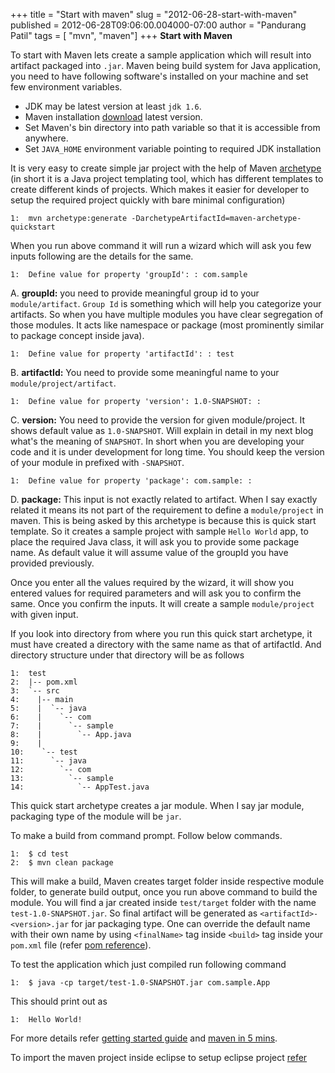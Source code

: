+++
title = "Start with maven"
slug = "2012-06-28-start-with-maven"
published = 2012-06-28T09:06:00.004000-07:00
author = "Pandurang Patil"
tags = [ "mvn", "maven"]
+++
**Start with Maven**
  
To start with Maven lets create a sample application which will result into artifact packaged into `.jar`. Maven being build system for Java application, you need to have following software's installed on your machine and set few environment variables.  

-   JDK may be latest version at least `jdk 1.6`.
-   Maven installation [download](http://maven.apache.org/download.html) latest version.
-   Set Maven's bin directory into path variable so that it is accessible from anywhere.
-   Set `JAVA_HOME` environment variable pointing to required JDK installation

It is very easy to create simple jar project with the help of Maven [archetype](http://maven.apache.org/guides/introduction/introduction-to-archetypes.html) (in short it is a Java project templating tool, which has different
templates to create different kinds of projects. Which makes it easier for developer to setup the required project quickly with bare minimal configuration)  

    1:  mvn archetype:generate -DarchetypeArtifactId=maven-archetype-quickstart  
  
When you run above command it will run a wizard which will ask you few inputs following are the details for the same.  
  
    1:  Define value for property 'groupId': : com.sample  

A. **groupId:** you need to provide meaningful group id to your `module/artifact`. `Group Id` is something which will help you categorize your artifacts. So when you have multiple modules you have clear segregation of those modules. It acts like namespace or package (most prominently similar to package concept inside java).  

    1:  Define value for property 'artifactId': : test  
  
B. **artifactId:** You need to provide some meaningful name to your `module/project/artifact`.  

    1:  Define value for property 'version': 1.0-SNAPSHOT: :  
  
C. **version:** You need to provide the version for given module/project. It shows default value as `1.0-SNAPSHOT`. Will explain in detail in my next blog what's the meaning of `SNAPSHOT`. In short when you are developing your code and it is under development for long time. You should keep the version of your module in prefixed with `-SNAPSHOT`.  

    1:  Define value for property 'package': com.sample: :  


D. **package:** This input is not exactly related to artifact. When I say exactly related it means its not part of the requirement to define a `module/project` in maven. This is being asked by this archetype is because this is quick start template. So it creates a sample project with sample `Hello World` app, to place the required Java class, it will
ask you to provide some package name. As default value it will assume value of the groupId you have provided previously.  
  
Once you enter all the values required by the wizard, it will show you entered values for required parameters and will ask you to confirm the same. Once you confirm the inputs. It will create a sample `module/project` with given input.  
  
If you look into directory from where you run this quick start archetype, it must have created a directory with the same name as that of artifactId. And directory structure under that directory will be as follows  
  

    1:  test  
    2:  |-- pom.xml  
    3:  `-- src  
    4:    |-- main  
    5:    |  `-- java  
    6:    |    `-- com  
    7:    |      `-- sample  
    8:    |        `-- App.java  
    9:    |            
    10:    `-- test  
    11:      `-- java  
    12:        `-- com  
    13:          `-- sample  
    14:            `-- AppTest.java  

  
This quick start archetype creates a jar module. When I say jar module, packaging type of the module will be `jar`.  
  
To make a build from command prompt. Follow below commands.  
  

    1:  $ cd test  
    2:  $ mvn clean package  

  
This will make a build, Maven creates target folder inside respective module folder, to generate build output, once you run above command to build the module. You will find a jar created inside `test/target` folder with the name `test-1.0-SNAPSHOT.jar`. So final artifact will be generated as `<artifactId>-<version>.jar` for jar packaging type. One can override the default name with their own name by using `<finalName>` tag inside `<build>` tag inside your `pom.xml` file (refer [pom reference](http://maven.apache.org/pom.html)).  
  
To test the application which just compiled run following command  
  

    1:  $ java -cp target/test-1.0-SNAPSHOT.jar com.sample.App  

  
This should print out as  
  

    1:  Hello World!  

  
  
For more details refer [getting started guide](http://maven.apache.org/guides/getting-started/index.html) and
[maven in 5 mins](http://maven.apache.org/guides/getting-started/maven-in-five-minutes.html).  
  
To import the maven project inside eclipse to setup eclipse project [refer](http://blog.pandurangpatil.com/2011/08/setup-eclipse-project-from-maven.html)
